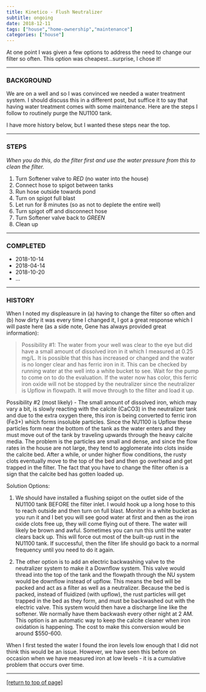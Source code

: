 ```yaml
---
title: Kinetico - Flush Neutralizer
subtitle: ongoing
date: 2018-12-11
tags: ["house","home-ownership","maintenance"]
categories: ["house"]
---
```


At one point I was given a few options to address the need to change our filter
so often.  This option was cheapest...surprise, I chose it!<!--more-->

---

### BACKGROUND

We are on a well and so I was convinced we needed a water treatment system.  I
should discuss this in a different post, but suffice it to say that having water
treatment comes with some maintenance.  Here are the steps I follow to routinely
purge the NU1100 tank.

I have more history below, but I wanted these steps near the top.

---

### STEPS

*When you do this, do the filter first and use the water pressure from this to
clean the filter.*

1. Turn Softener valve to *RED* (no water into the house)
2. Connect hose to spigot between tanks
3. Run hose outside towards pond
4. Turn on spigot full blast
5. Let run for 8 minutes (so as not to deplete the entire well)
6. Turn spigot off and disconnect hose
7. Turn Softener valve back to *GREEN*
8. Clean up

---

### COMPLETED

* 2018-10-14
* 2018-04-14
* 2018-10-20
* ...

---

### HISTORY

When I noted my displeasure in (a) having to change the filter so often and (b)
how dirty it was every time I changed it, I got a great response which I will
paste here (as a side note, Gene has always provided great information):

> Possibility #1:  The water from your well was clear to the eye but did have a small amount of dissolved iron in it which I measured at 0.25 mg/L.  It is possible that this has increased or changed and the water is no longer clear and has ferric iron in it.  This can be checked by running water at the well into a white bucket to see.  Wait for the pump to come on to do the evaluation.  If the water now has color, this ferric iron oxide will not be stopped by the neutralizer since the neutralizer is Upflow in flowpath.  It will move through to the filter and load it up.
  
  Possibility #2 (most likely) - The small amount of dissolved iron, which may vary a bit, is slowly reacting with the calcite (CaCO3) in the neutralizer tank and due to the extra oxygen there, this iron is being converted to ferric iron (Fe3+) which forms insoluble particles.  Since the NU1100 is Upflow these particles form near the bottom of the tank as the water enters and they must move out of the tank by traveling upwards through the heavy calcite media.  The problem is the particles are small and dense, and since the flow rates in the house are not large, they tend to agglomerate into clots inside the calcite bed.  After a while, or under higher flow conditions, the rusty clots eventually move to the top of the bed and then go overhead and get trapped in the filter.  The fact that you have to change the filter often is a sign that the calcite bed has gotten loaded up.
  
  Solution Options:
  
  1. We should have installed a flushing spigot on the outlet side of the NU1100 tank BEFORE the filter inlet.  I would hook up a long hose to this to reach outside and then turn on full blast.  Monitor in a white bucket as you run it and I bet you will see good water at first and then as the iron oxide clots free up, they will come flying out of there.  The water will likely be brown and awful.  Sometimes you can run this until the water clears back up.  This will force out most of the built-up rust in the NU1100 tank.  If successful, then the filter life should go back to a normal frequency until you need to do it again.
  
  2. The other option is to add an electric backwashing valve to the neutralizer system to make it a Downflow system.  This valve would thread into the top of the tank and the flowpath through the NU system would be downflow instead of upflow.  This means the bed will be packed and act as a filter as well as a neutralizer.  Because the bed is packed, instead of fluidized (with upflow), the rust particles will get trapped in the bed as they form, and must be backwashed out with the electric valve.  This system would then have a discharge line like the softener.  We normally have them backwash every other night at 2 AM.  This option is an automatic way to keep the calcite cleaner when iron oxidation is happening. The cost to make this conversion would be around $550-600. 
  
  When I first tested the water I found the iron levels low enough that I did not think this would be an issue.  However, we have seen this before on occasion when we have measured iron at low levels - it is a cumulative problem that occurs over time.

---

[[return to top of page]](#main-navbar)
